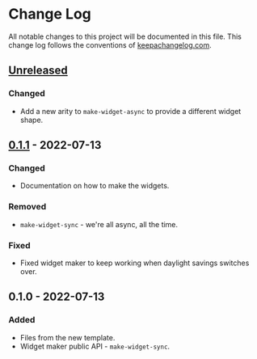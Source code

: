 # Change Log
All notable changes to this project will be documented in this file. This change log follows the conventions of [keepachangelog.com](http://keepachangelog.com/).

## [Unreleased]
### Changed
- Add a new arity to `make-widget-async` to provide a different widget shape.

## [0.1.1] - 2022-07-13
### Changed
- Documentation on how to make the widgets.

### Removed
- `make-widget-sync` - we're all async, all the time.

### Fixed
- Fixed widget maker to keep working when daylight savings switches over.

## 0.1.0 - 2022-07-13
### Added
- Files from the new template.
- Widget maker public API - `make-widget-sync`.

[Unreleased]: https://github.com/bortexz/deps-lib-template/compare/0.1.1...HEAD
[0.1.1]: https://github.com/bortexz/deps-lib-template/compare/0.1.0...0.1.1
